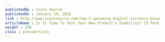```yaml
---
publishedBy : Coins Source
publishedOn : January 19, 2015
link : http://www.coinssource.com/top-5-upcoming-digital-currency-based-projects-2015/
articleName : Is It Time To Test Your New Product's Usability? 13 Tech Experts Weigh In
weight : 259 
class : pressArticle
---
```

